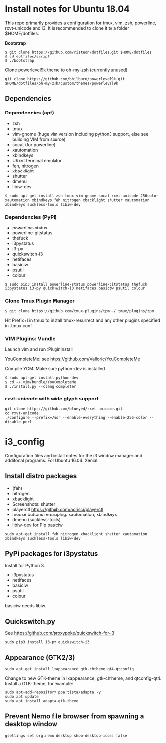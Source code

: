 Install notes for Ubuntu 18.04
=========

This repo primarily provides a configuration for tmux, vim, zsh, powerline, rxvt-unicode and i3.
It is recommended to clone it to a folder $HOME/dotfiles.

**Bootstrap**
```
$ git clone https://github.com/risteon/dotfiles.git $HOME/dotfiles
$ cd dotfiles/script
$ ./bootstrap
```

Clone powerlevel9k theme to oh-my-zsh (currently unused)
```
git clone https://github.com/bhilburn/powerlevel9k.git $HOME/dotfiles/oh-my-zsh/custom/themes/powerlevel9k
```

Dependencies
----------------

### Dependencies (apt)
 * zsh
 * tmux
 * vim-gnome (huge vim version including python3 support, else see building VIM from source)
 * socat (for powerline)
 * xautomation
 * xbindkeys
 * URxvt terminal emulator
 * feh, nitrogen
 * xbacklight
 * shutter
 * dmenu
 * libiw-dev

```
$ sudo apt-get install zsh tmux vim-gnome socat rxvt-unicode-256color xautomation xbindkeys feh nitrogen xbacklight shutter xautomation xbindkeys suckless-tools libiw-dev
```

### Dependencies (PyPI)

 * powerline-status
 * powerline-gitstatus
 * thefuck
 * i3pystatus
 * i3-py
 * quickswitch-i3
 * netifaces
 * basiciw
 * psutil
 * colour

```
$ sudo pip3 install powerline-status powerline-gitstatus thefuck i3pystatus i3-py quickswitch-i3 netifaces basiciw psutil colour
```

### Clone Tmux Plugin Manager
```
$ git clone https://github.com/tmux-plugins/tpm ~/.tmux/plugins/tpm
```

Hit Prefix+I in tmux to install tmux-resurrect and any other plugins specified in .tmux.conf

### VIM Plugins: Vundle
Launch vim and run :PluginInstall

YouCompleteMe: see https://github.com/Valloric/YouCompleteMe

Compile YCM: Make sure python-dev is installed

```
$ sudo apt-get install python-dev
$ cd ~/.vim/bundle/YouCompleteMe
$ ./install.py --clang-completer
```

### rxvt-unicode with wide glyph support
```
git clone https://github.com/blueyed/rxvt-unicode.git
cd rxvt-unicode
./configure --prefix=/usr --enable-everything --enable-256-color --disable-perl
```

# i3_config

Configuration files and install notes for the i3 window manager and additonal programs. For Ubuntu 16.04. Xenial.

Install distro packages 
-----------------------
  * (feh)
  * nitrogen
  * xbacklight
  * Screenshots: shutter
  * playerctl https://github.com/acrisci/playerctl
  * mouse buttons remapping: xautomation, xbindkeys
  * dmenu (suckless-tools)
  * libiw-dev for Pip basiciw
```
sudo apt-get install feh nitrogen xbacklight shutter xautomation xbindkeys suckless-tools libiw-dev
```

PyPi packages for i3pystatus
----------------------------
Install for Python 3.

  * i3pystatus
  * netifaces
  * basiciw
  * psutil
  * colour

basiciw needs libiw.

Quickswitch.py
--------------
See https://github.com/proxypoke/quickswitch-for-i3
```
sudo pip3 install i3-py quickswitch-i3
```

Appearance (GTK2/3)
---------------
```
sudo apt-get install lxappearance gtk-chtheme qt4-qtconfig
```
Change to new GTK-theme in lxappearance, gtk-chtheme, and qtconfig-qt4.
Install a GTK-theme, for example:
```
sudo apt-add-repository ppa:tista/adapta -y  
sudo apt update  
sudo apt install adapta-gtk-theme
```

Prevent Nemo file browser from spawning a desktop window
---------------
```
gsettings set org.nemo.desktop show-desktop-icons false
```

